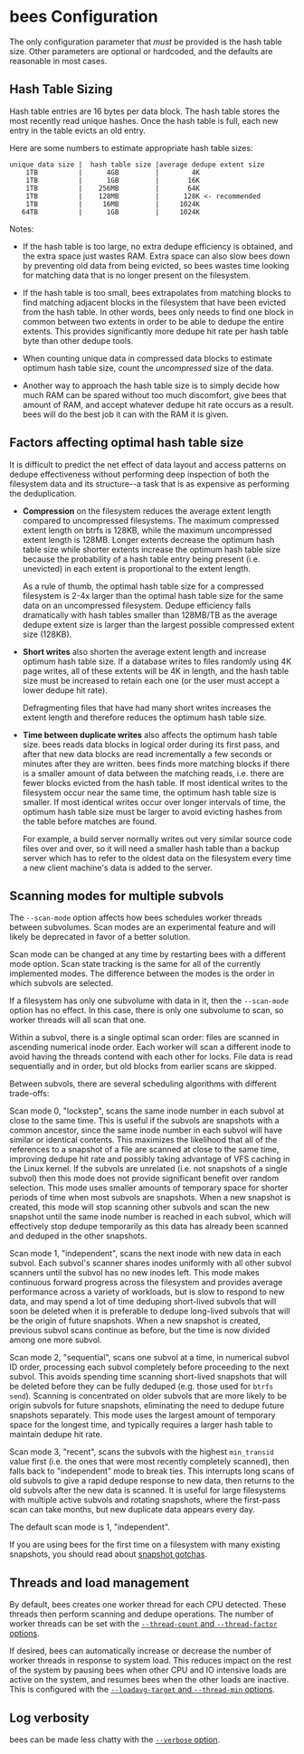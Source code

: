 bees Configuration
==================

The only configuration parameter that *must* be provided is the hash
table size.  Other parameters are optional or hardcoded, and the defaults
are reasonable in most cases.

Hash Table Sizing
-----------------

Hash table entries are 16 bytes per data block.  The hash table stores
the most recently read unique hashes.  Once the hash table is full,
each new entry in the table evicts an old entry.

Here are some numbers to estimate appropriate hash table sizes:

    unique data size |  hash table size |average dedupe extent size
        1TB          |      4GB         |        4K
        1TB          |      1GB         |       16K
        1TB          |    256MB         |       64K
        1TB          |    128MB         |      128K <- recommended
        1TB          |     16MB         |     1024K
       64TB          |      1GB         |     1024K

Notes:

 * If the hash table is too large, no extra dedupe efficiency is
obtained, and the extra space just wastes RAM.  Extra space can also slow
bees down by preventing old data from being evicted, so bees wastes time
looking for matching data that is no longer present on the filesystem.

 * If the hash table is too small, bees extrapolates from matching
blocks to find matching adjacent blocks in the filesystem that have been
evicted from the hash table.  In other words, bees only needs to find
one block in common between two extents in order to be able to dedupe
the entire extents.  This provides significantly more dedupe hit rate
per hash table byte than other dedupe tools.

 * When counting unique data in compressed data blocks to estimate
optimum hash table size, count the *uncompressed* size of the data.

 * Another way to approach the hash table size is to simply decide how much
RAM can be spared without too much discomfort, give bees that amount of
RAM, and accept whatever dedupe hit rate occurs as a result.  bees will
do the best job it can with the RAM it is given.

Factors affecting optimal hash table size
-----------------------------------------

It is difficult to predict the net effect of data layout and access
patterns on dedupe effectiveness without performing deep inspection of
both the filesystem data and its structure--a task that is as expensive
as performing the deduplication.

* **Compression** on the filesystem reduces the average extent length
compared to uncompressed filesystems.  The maximum compressed extent
length on btrfs is 128KB, while the maximum uncompressed extent length
is 128MB.  Longer extents decrease the optimum hash table size while
shorter extents increase the optimum hash table size because the
probability of a hash table entry being present (i.e. unevicted) in
each extent is proportional to the extent length.

   As a rule of thumb, the optimal hash table size for a compressed
filesystem is 2-4x larger than the optimal hash table size for the same
data on an uncompressed filesystem.  Dedupe efficiency falls dramatically
with hash tables smaller than 128MB/TB as the average dedupe extent size
is larger than the largest possible compressed extent size (128KB).

* **Short writes** also shorten the average extent length and increase
optimum hash table size.  If a database writes to files randomly using
4K page writes, all of these extents will be 4K in length, and the hash
table size must be increased to retain each one (or the user must accept
a lower dedupe hit rate).

   Defragmenting files that have had many short writes increases the
extent length and therefore reduces the optimum hash table size.

* **Time between duplicate writes** also affects the optimum hash table
size.  bees reads data blocks in logical order during its first pass,
and after that new data blocks are read incrementally a few seconds or
minutes after they are written.  bees finds more matching blocks if there
is a smaller amount of data between the matching reads, i.e. there are
fewer blocks evicted from the hash table.  If most identical writes to
the filesystem occur near the same time, the optimum hash table size is
smaller.  If most identical writes occur over longer intervals of time,
the optimum hash table size must be larger to avoid evicting hashes from
the table before matches are found.

   For example, a build server normally writes out very similar source
code files over and over, so it will need a smaller hash table than a
backup server which has to refer to the oldest data on the filesystem
every time a new client machine's data is added to the server.

Scanning modes for multiple subvols
-----------------------------------

The `--scan-mode` option affects how bees schedules worker threads
between subvolumes.  Scan modes are an experimental feature and will
likely be deprecated in favor of a better solution.

Scan mode can be changed at any time by restarting bees with a different
mode option.  Scan state tracking is the same for all of the currently
implemented modes.  The difference between the modes is the order in
which subvols are selected.

If a filesystem has only one subvolume with data in it, then the
`--scan-mode` option has no effect.  In this case, there is only one
subvolume to scan, so worker threads will all scan that one.

Within a subvol, there is a single optimal scan order:  files are scanned
in ascending numerical inode order.  Each worker will scan a different
inode to avoid having the threads contend with each other for locks.
File data is read sequentially and in order, but old blocks from earlier
scans are skipped.

Between subvols, there are several scheduling algorithms with different
trade-offs:

Scan mode 0, "lockstep", scans the same inode number in each subvol at
close to the same time.  This is useful if the subvols are snapshots
with a common ancestor, since the same inode number in each subvol will
have similar or identical contents.  This maximizes the likelihood
that all of the references to a snapshot of a file are scanned at
close to the same time, improving dedupe hit rate and possibly taking
advantage of VFS caching in the Linux kernel.  If the subvols are
unrelated (i.e. not snapshots of a single subvol) then this mode does
not provide significant benefit over random selection.  This mode uses
smaller amounts of temporary space for shorter periods of time when most
subvols are snapshots.  When a new snapshot is created, this mode will
stop scanning other subvols and scan the new snapshot until the same
inode number is reached in each subvol, which will effectively stop
dedupe temporarily as this data has already been scanned and deduped
in the other snapshots.

Scan mode 1, "independent", scans the next inode with new data in each
subvol.  Each subvol's scanner shares inodes uniformly with all other
subvol scanners until the subvol has no new inodes left.  This mode makes
continuous forward progress across the filesystem and provides average
performance across a variety of workloads, but is slow to respond to new
data, and may spend a lot of time deduping short-lived subvols that will
soon be deleted when it is preferable to dedupe long-lived subvols that
will be the origin of future snapshots.  When a new snapshot is created,
previous subvol scans continue as before, but the time is now divided
among one more subvol.

Scan mode 2, "sequential", scans one subvol at a time, in numerical subvol
ID order, processing each subvol completely before proceeding to the
next subvol.  This avoids spending time scanning short-lived snapshots
that will be deleted before they can be fully deduped (e.g. those used
for `btrfs send`).  Scanning is concentrated on older subvols that are
more likely to be origin subvols for future snapshots, eliminating the
need to dedupe future snapshots separately.  This mode uses the largest
amount of temporary space for the longest time, and typically requires
a larger hash table to maintain dedupe hit rate.

Scan mode 3, "recent", scans the subvols with the highest `min_transid`
value first (i.e. the ones that were most recently completely scanned),
then falls back to "independent" mode to break ties.  This interrupts
long scans of old subvols to give a rapid dedupe response to new data,
then returns to the old subvols after the new data is scanned.  It is
useful for large filesystems with multiple active subvols and rotating
snapshots, where the first-pass scan can take months, but new duplicate
data appears every day.

The default scan mode is 1, "independent".

If you are using bees for the first time on a filesystem with many
existing snapshots, you should read about [snapshot gotchas](gotchas.md).

Threads and load management
---------------------------

By default, bees creates one worker thread for each CPU detected.
These threads then perform scanning and dedupe operations.  The number of
worker threads can be set with the [`--thread-count` and `--thread-factor`
options](options.md).

If desired, bees can automatically increase or decrease the number
of worker threads in response to system load.  This reduces impact on
the rest of the system by pausing bees when other CPU and IO intensive
loads are active on the system, and resumes bees when the other loads
are inactive.  This is configured with the [`--loadavg-target` and
`--thread-min` options](options.md).

Log verbosity
-------------

bees can be made less chatty with the [`--verbose` option](options.md).
